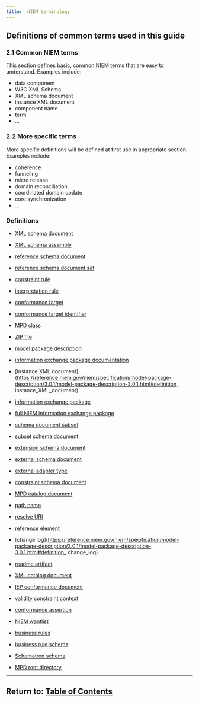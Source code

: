 ```yaml
---
title:  NIEM terminology
---
```


## Definitions of common terms used in this guide 

### 2.1 Common NIEM terms
This section defines basic, common NIEM terms that are easy to understand.
Examples include:

- data component
- W3C XML Schema
- XML schema document
- instance XML document
- component name
- term
- ...

### 2.2 More specific terms

More specific definitions will be defined at first use in appropriate section.
Examples include:

- coherence
- funneling
- micro release
- domain reconciliation
- coordinated domain update
- core synchronization
- ...

### Definitions

- [XML schema document](https://reference.niem.gov/niem/specification/model-package-description/3.0.1/model-package-description-3.0.1.html#definition_XML_schema_document)

- [XML schema assembly](https://reference.niem.gov/niem/specification/model-package-description/3.0.1/model-package-description-3.0.1.html#definition_XML_schema_assembly)

- [reference schema document](https://reference.niem.gov/niem/specification/model-package-description/3.0.1/model-package-description-3.0.1.html#definition_reference_schema_document)

- [reference schema document set](https://reference.niem.gov/niem/specification/model-package-description/3.0.1/model-package-description-3.0.1.html#definition_reference_schema_document_set)

- [constraint rule](https://reference.niem.gov/niem/specification/model-package-description/3.0.1/model-package-description-3.0.1.html#definition_constraint_rule)

- [interpretation rule](https://reference.niem.gov/niem/specification/model-package-description/3.0.1/model-package-description-3.0.1.html#definition_interpretation_rule)

- [conformance target](https://reference.niem.gov/niem/specification/model-package-description/3.0.1/model-package-description-3.0.1.html#definition_conformance_target)

- [conformance target identifier](https://reference.niem.gov/niem/specification/model-package-description/3.0.1/model-package-description-3.0.1.html#definition_conformance_target_identifier)

- [MPD class](https://reference.niem.gov/niem/specification/model-package-description/3.0.1/model-package-description-3.0.1.html#definition_MPD_class)

- [ZIP file](https://reference.niem.gov/niem/specification/model-package-description/3.0.1/model-package-description-3.0.1.html#definition_ZIP_file)

- [model package description](https://reference.niem.gov/niem/specification/model-package-description/3.0.1/model-package-description-3.0.1.html#definition_model_package_description)

- [information exchange package documentation](https://reference.niem.gov/niem/specification/model-package-description/3.0.1/model-package-description-3.0.1.html#definition_information_exchange_package_documentation)

- [instance XML document](https://reference.niem.gov/niem/specification/model-package-description/3.0.1/model-package-description-3.0.1.html#definition_
instance_XML_document)

- [information exchange package](https://reference.niem.gov/niem/specification/model-package-description/3.0.1/model-package-description-3.0.1.html#definition_information_exchange_package)

- [full NIEM information exchange package](https://reference.niem.gov/niem/specification/model-package-description/3.0.1/model-package-description-3.0.1.html#definition_full_NIEM_information_exchange_package)

- [schema document subset](https://reference.niem.gov/niem/specification/model-package-description/3.0.1/model-package-description-3.0.1.html#definition_schema_document_subset)

- [subset schema document](https://reference.niem.gov/niem/specification/model-package-description/3.0.1/model-package-description-3.0.1.html#definition_subset_schema_document)

- [extension schema document](https://reference.niem.gov/niem/specification/model-package-description/3.0.1/model-package-description-3.0.1.html#definition_extension_schema_document)

- [external schema document](https://reference.niem.gov/niem/specification/model-package-description/3.0.1/model-package-description-3.0.1.html#definition_external_schema_document)

- [external adapter type](https://reference.niem.gov/niem/specification/model-package-description/3.0.1/model-package-description-3.0.1.html#definition_external_adapter_type)

- [constraint schema document](https://reference.niem.gov/niem/specification/model-package-description/3.0.1/model-package-description-3.0.1.html#definition_constraint_schema_document_set)

- [MPD catalog document](https://reference.niem.gov/niem/specification/model-package-description/3.0.1/model-package-description-3.0.1.html#definition_MPD_catalog_document)

- [path name](https://reference.niem.gov/niem/specification/model-package-description/3.0.1/model-package-description-3.0.1.html#definition_path_name)

- [resolve URI](https://reference.niem.gov/niem/specification/model-package-description/3.0.1/model-package-description-3.0.1.html#definition_resolve_URI)

- [reference element](https://reference.niem.gov/niem/specification/model-package-description/3.0.1/model-package-description-3.0.1.html#definition_reference_element)

- [change log](https://reference.niem.gov/niem/specification/model-package-description/3.0.1/model-package-description-3.0.1.html#definition_
change_log)

- [readme artifact](https://reference.niem.gov/niem/specification/model-package-description/3.0.1/model-package-description-3.0.1.html#definition_readme_artifact)

- [XML catalog document](https://reference.niem.gov/niem/specification/model-package-description/3.0.1/model-package-description-3.0.1.html#definition_XML_catalog_document)

- [IEP conformance document](https://reference.niem.gov/niem/specification/model-package-description/3.0.1/model-package-description-3.0.1.html#definition_IEP_conformance_target)

- [validity constraint context](https://reference.niem.gov/niem/specification/model-package-description/3.0.1/model-package-description-3.0.1.html#definition_validity_constraint_context)

- [conformance assertion](https://reference.niem.gov/niem/specification/model-package-description/3.0.1/model-package-description-3.0.1.html#definition_conformance_assertion)

- [NIEM wantlist](https://reference.niem.gov/niem/specification/model-package-description/3.0.1/model-package-description-3.0.1.html#definition_NIEM_wantlist)

- [business rules](https://reference.niem.gov/niem/specification/model-package-description/3.0.1/model-package-description-3.0.1.html#definition_business_rules)

- [business rule schema](https://reference.niem.gov/niem/specification/model-package-description/3.0.1/model-package-description-3.0.1.html#definition_business_rule_schema)

- [Schematron schema](https://reference.niem.gov/niem/specification/model-package-description/3.0.1/model-package-description-3.0.1.html#definition_Schematron_schema)

- [MPD root directory](https://reference.niem.gov/niem/specification/model-package-description/3.0.1/model-package-description-3.0.1.html#definition_MPD_root_directory)


----

## Return to:  [Table of Contents](./index.html)

